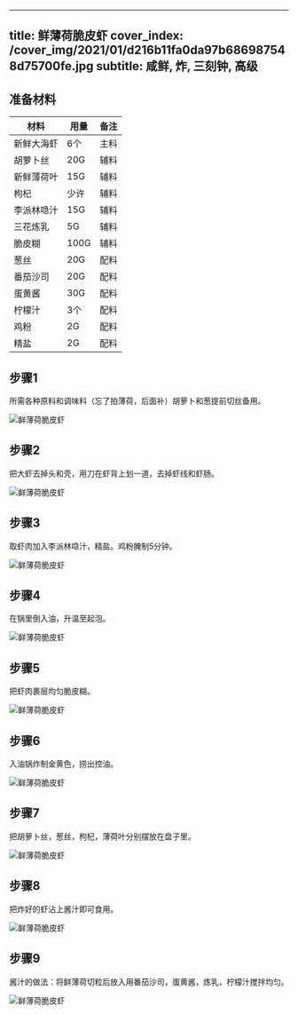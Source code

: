 
---
title: 鲜薄荷脆皮虾
cover_index: /cover_img/2021/01/d216b11fa0da97b686987548d75700fe.jpg
subtitle: 咸鲜, 炸, 三刻钟, 高级
---

## 准备材料

| 材料     | 用量 | 备注|
| ------- | ----- | --- |
| 新鲜大海虾 | 6个| 主料 |
| 胡萝卜丝 | 20G| 辅料 |
| 新鲜薄荷叶 | 15G| 辅料 |
| 枸杞 | 少许| 辅料 |
| 李派林喼汁 | 15G| 辅料 |
| 三花炼乳 | 5G| 辅料 |
| 脆皮糊 | 100G| 辅料 |
| 葱丝 | 20G| 配料 |
| 番茄沙司 | 20G| 配料 |
| 蛋黄酱 | 30G| 配料 |
| 柠檬汁 | 3个| 配料 |
| 鸡粉 | 2G| 配料 |
| 精盐 | 2G| 配料 |

## 步骤1

所需各种原料和调味料（忘了拍薄荷，后面补）胡萝卜和葱提前切丝备用。

![鲜薄荷脆皮虾](https://i8.meishichina.com/attachment/recipe/201010/201010110920253.jpg?x-oss-process=style/p320) 

## 步骤2

把大虾去掉头和壳，用刀在虾背上划一道，去掉虾线和虾肠。

![鲜薄荷脆皮虾](https://i8.meishichina.com/attachment/recipe/201010/201010110922321.jpg?x-oss-process=style/p320) 

## 步骤3

取虾肉加入李派林喼汁，精盐。鸡粉腌制5分钟。

![鲜薄荷脆皮虾](https://i8.meishichina.com/attachment/recipe/201010/201010110922580.jpg?x-oss-process=style/p320) 

## 步骤4

在锅里倒入油，升温至起泡。

![鲜薄荷脆皮虾](https://i8.meishichina.com/attachment/recipe/201010/201010110923327.jpg?x-oss-process=style/p320) 

## 步骤5

把虾肉裹层均匀脆皮糊。

![鲜薄荷脆皮虾](https://i8.meishichina.com/attachment/recipe/201010/201010110924209.jpg?x-oss-process=style/p320) 

## 步骤6

入油锅炸制金黄色，捞出控油。

![鲜薄荷脆皮虾](https://i8.meishichina.com/attachment/recipe/201010/201010110924572.jpg?x-oss-process=style/p320) 

## 步骤7

把胡萝卜丝，葱丝，枸杞，薄荷叶分别摆放在盘子里。

![鲜薄荷脆皮虾](https://i8.meishichina.com/attachment/recipe/201010/201010110925352.jpg?x-oss-process=style/p320) 

## 步骤8

把炸好的虾沾上酱汁即可食用。

![鲜薄荷脆皮虾](https://i8.meishichina.com/attachment/recipe/201010/201010110926107.jpg?x-oss-process=style/p320) 

## 步骤9

酱汁的做法：将鲜薄荷切粒后放入用番茄沙司，蛋黄酱，炼乳，柠檬汁搅拌均匀。

![鲜薄荷脆皮虾](https://i8.meishichina.com/attachment/recipe/201010/201010110926376.jpg?x-oss-process=style/p320) 

